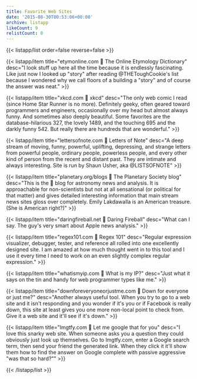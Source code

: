 ```yaml
---
title: Favorite Web Sites
date: '2015-08-30T00:53:06+00:00'
archive: listapp
likeCount: 9
relistCount: 0
---
```



{{< listapp/list order=false reverse=false >}}

   {{< listapp/item title="etymonline.com 🔗 The Online Etymology Dictionary"
      desc="I look stuff up here all the time because it is endlessly fascinating. Like just now I looked up \"story\" after reading @THEToughCookie's list because I wondered why we call floors of a building a \"story\" and of course the answer was neat." >}}

   {{< listapp/item title="xkcd.com 🔗 xkcd"
      desc="The only web comic I read (since Home Star Runner is no more). Definitely geeky, often geared toward programmers and engineers, occasionally over my head but almost always funny. And sometimes also deeply beautiful. Some favorites are the database-hilarious 327, the lovely 1489, and the touching 695 and the darkly funny 542. But really there are hundreds that are wonderful." >}}

   {{< listapp/item title="lettersofnote.com 🔗 Letters of Note"
      desc="A deep stream of moving, funny, powerful, uplifting, depressing, and strange letters from powerful people, ordinary people, powerless people, and every other kind of person from the recent and distant past. They are intimate and always interesting. Site is run by Shaun Usher, aka @LISTSOFNOTE" >}}

   {{< listapp/item title="planetary.org/blogs 🔗 The Planetary Society blog"
      desc="This is the 💯 blog for astronomy news and analysis. It is approachable for non-scientists but not at all sensational (or political for that matter) and gives detailed interesting information that main stream news sites gloss over completely. Emily Lakdawalla is an American treasure. (She is American right?)" >}}

   {{< listapp/item title="daringfireball.net 🔗 Daring Fireball"
      desc="What can I say. The guy's very smart about Apple news analysis." >}}

   {{< listapp/item title="regex101.com 🔗 Regex 101"
      desc="Regular expression visualizer, debugger, tester, and reference all rolled into one excellently designed site. I am amazed at how much thought went in to this tool and I use it every time I need to work on an even slightly complex regular expression." >}}

   {{< listapp/item title="whatismyip.com 🔗 What is my IP?"
      desc="Just what it says on the tin and handy for web programmer types like me." >}}

   {{< listapp/item title="downforeveryoneorjustme.com 🔗 Down for everyone or just me?"
      desc="Another always useful tool. When you try to go to a web site and it isn't responding and you wonder if it's you or if Facebook is really down, this site at least gives you one more non-local point to check from. Give it a web site and it'll see if it's down." >}}

   {{< listapp/item title="lmgtfy.com 🔗 Let me google that for you"
      desc="I love this snarky web site. When someone asks you a question they could obviously just look up themselves. Go to lmgtfy.com, enter a Google search term, then send your friend the generated link. When they click it it'll show them how to find the answer on Google complete with passive aggressive \"was that so hard?\"" >}}

{{< /listapp/list >}}
